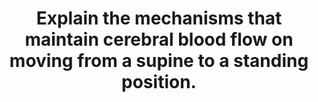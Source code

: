 ---
title: "Explain the mechanisms that maintain cerebral blood flow on moving from a supine to a standing position."
entityType: SAQ
exam: PEX
college: ANZCA
year: 2003
sitting: A
question: 12
passRate: 60
EC_expectedDomains:
- "In general, an appreciation of both systemic and cerebral factors relevant to cerebral blood flow changes on changing posture were required."
- "From the systemic aspect, an explanation of the hydrostatic effects of a changing posture, and the mechanical and cardiovascular reflex responses to these effects was required."
- "From the cerebral perspective, some appreciation of the key determinants of cerebral blood flow was required, and in particular some mention of the factors affecting cerebral perfusion pressure and cerebral vascular resistance."
EC_extraCredit: []
EC_errorsCommon:
- "There was a broad range of marks, with some candidates doing very well, and a large number doing very poorly."
- "It was noted that whilst many candidates had an appreciation of the changes in the arterial side of cerebral perfusion with changes in posture, many candidates failed to appreciate the importance of a concomitant decrease in cerebral venous pressure. This is a significant contributor to minimising the hydrostatic effects of direct position on cerebral blood flow."
- "Some mention of pressure autoregulation was an important component of the answer and many candidates did not mention this aspect at all."
- "There was sometimes confusion between pressure autoregulation and metabolic-cerebral blood flow “coupling”. The term autoregulation is sometimes used interchangeably in the literature, and this creates confusion in published texts. In reality, both responses may share common mechanisms."
- "It was interesting to note that almost no candidates discussed the time course of cerebral blood flow changes. The figure of a 20 percent reduction in cerebral blood flow was commonly quoted, however, it was not often appreciated that this is a temporary change."
---